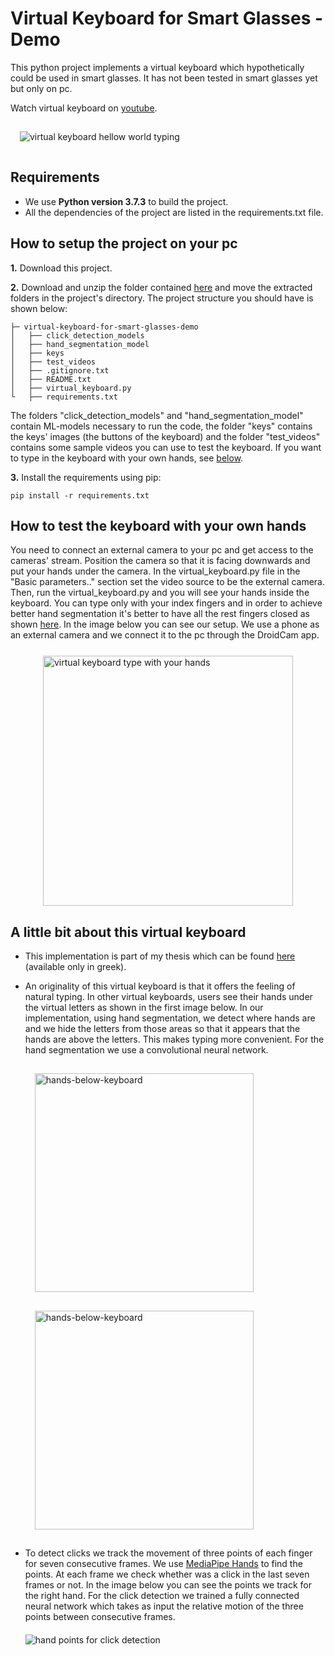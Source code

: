
# Virtual Keyboard for Smart Glasses - Demo

This python project implements a virtual keyboard which hypothetically could be used in smart glasses. It has not been tested in smart glasses yet but only on pc.

Watch virtual keyboard on <a href="https://youtu.be/81pK924fW3g" target="_blank">youtube</a>.

<img style="margin: 15px;" src="https://i.imgur.com/7iw7M0o.jpg" alt="virtual keyboard hellow world typing" title="Hello world virtual keyboard">

## Requirements

 - We use **Python version 3.7.3** to build the project.
 - All the dependencies of the project are listed in the requirements.txt file.


## How to setup the project on your pc

**1\.** Download this project.

**2\.** Download and unzip the folder contained [here](https://drive.google.com/drive/folders/1Qor3ywnjTYXUx-6Ppc3t1OX0DuZOQdHg?usp=sharing) and move the extracted folders in the project's directory. The project structure you should have is shown below:   
    
    ├─ virtual-keyboard-for-smart-glasses-demo
    │   ├── click_detection_models
    │   ├── hand_segmentation_model
    │   ├── keys
    │   ├── test_videos
    │   ├── .gitignore.txt
    │   ├── README.txt
    │   ├── virtual_keyboard.py
    └   ├── requirements.txt
    
The folders "click_detection_models" and "hand_segmentation_model" contain ML-models necessary to run the code, the folder "keys" contains the keys' images (the buttons of the keyboard) and the folder "test_videos" contains some sample videos you can use to test the keyboard. If you want to type in the keyboard with your own hands, see [below](#how-to-test-the-keyboard-with-your-own-hands).

**3\.** Install the requirements using pip:
```shell
pip install -r requirements.txt 
```


## How to test the keyboard with your own hands

You need to connect an external camera to your pc and get access to the cameras' stream. Position the camera so that it is facing downwards and put your hands under the camera. In the virtual_keyboard.py file in the "Basic parameters.." section set the video source to be the external camera. Then, run the virtual_keyboard.py and you will see your hands inside the keyboard. You can type only with your index fingers and in order to achieve better hand segmentation it's better to have all the rest fingers closed as shown [here](#virtual-keyboard-for-smart-glasses---demo). In the image below you can see our setup. We use a phone as an external camera and we connect it to the pc through the DroidCam app.

<img style="display:block; margin:0 auto; margin-top: 25px;" src="https://i.imgur.com/Hyrs9Ni.jpg" alt="virtual keyboard type with your hands" width="400" title="virtual keyboard type with your hands">


## A little bit about this virtual keyboard

 - This implementation is part of my thesis which can be found <a href="http://ikee.lib.auth.gr/record/342948/files/Poulios%20Ilias.pdf" target="_blank">here</a> (available only in greek).

 - An originality of this virtual keyboard is that it offers the feeling of natural typing. In other virtual keyboards, users see their hands under the virtual letters as shown in the first image below. In our implementation, using hand segmentation, we detect where hands are and we hide the letters from those areas so that it appears that the hands are above the letters. This makes typing more convenient. For the hand segmentation we use a convolutional neural network.
 
    <img style="float: left; margin: 15px;" src="https://i.imgur.com/SzoTz03.jpg" alt="hands-below-keyboard" width="350" title="Hands below keyboard's letters">
    <img style=" margin: 15px;" src="https://i.imgur.com/s5ayMkD.jpg" alt="hands-below-keyboard" width="350" title="Hands above keyboard's letters">

 - To detect clicks we track the movement of three points of each finger for seven consecutive frames. We use <a href="https://developers.google.com/mediapipe/solutions/vision/hand_landmarker" target="_blank">MediaPipe Hands</a> to find the points. At each frame we check whether was a click in the last seven frames or not. In the image below you can see the points we track for the right hand. For the click detection we trained a fully connected neural network which takes as input the relative motion of the three points between consecutive frames.  
  
    <img style="display:block; margin: 0 auto; margin-top:20px;" src="https://i.imgur.com/5tPopdd.jpg" alt="hand points for click detection"  title="right hand points for click detection">

